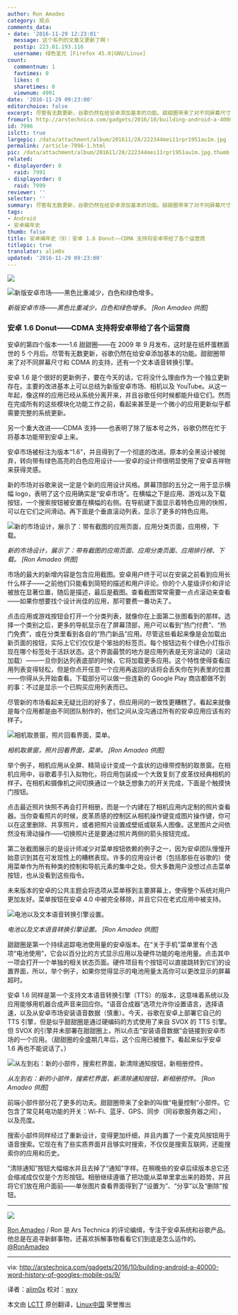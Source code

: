 ```yaml
---
author: Ron Amadeo
category: 观点
comments_data:
- date: '2016-11-29 12:23:01'
  message: 这个系列的文章又更新了啊！
  postip: 223.81.193.116
  username: 绿色圣光 [Firefox 45.0|GNU/Linux]
count:
  commentnum: 1
  favtimes: 0
  likes: 0
  sharetimes: 0
  viewnum: 4991
date: '2016-11-29 09:23:00'
editorchoice: false
excerpt: 尽管有无数更新，谷歌仍然在给安卓添加基本的功能。甜甜圈带来了对不同屏幕尺寸和 CDMA 的支持，还有一个文本语音转换引擎。
fromurl: http://arstechnica.com/gadgets/2016/10/building-android-a-40000-word-history-of-googles-mobile-os/9/
id: 7996
islctt: true
largepic: /data/attachment/album/201611/28/222344mei11rpr1951au1m.jpg
permalink: /article-7996-1.html
pic: /data/attachment/album/201611/28/222344mei11rpr1951au1m.jpg.thumb.jpg
related:
- displayorder: 0
  raid: 7991
- displayorder: 0
  raid: 7999
reviewer: ''
selector: ''
summary: 尽管有无数更新，谷歌仍然在给安卓添加基本的功能。甜甜圈带来了对不同屏幕尺寸和 CDMA 的支持，还有一个文本语音转换引擎。
tags:
- Android
- 安卓编年史
thumb: false
title: 安卓编年史（9）：安卓 1.6 Donut——CDMA 支持将安卓带给了各个运营商
titlepic: true
translator: alim0x
updated: '2016-11-29 09:23:00'
---
```


![](/data/attachment/album/201611/28/222344mei11rpr1951au1m.jpg)


![新版安卓市场——黑色比重减少，白色和绿色增多。](/data/attachment/album/201611/28/222523jj3cwody88p88yd3.png)


*新版安卓市场——黑色比重减少，白色和绿色增多。 [Ron Amadeo 供图]*


### 安卓 1.6 Donut——CDMA 支持将安卓带给了各个运营商


安卓的第四个版本——1.6 甜甜圈——在 2009 年 9 月发布，这时是在纸杯蛋糕面世的 5 个月后。尽管有无数更新，谷歌仍然在给安卓添加基本的功能。甜甜圈带来了对不同屏幕尺寸和 CDMA 的支持，还有一个文本语音转换引擎。


安卓 1.6 是个很好的更新例子，要在今天的话，它将没什么理由作为一个独立更新存在。主要的改进基本上可以总结为新版安卓市场、相机以及 YouTube。从这一年起，像这样的应用已经从系统分离开来，并且谷歌任何时候都能升级它们。然而在完成所有的这些模块化功能工作之前，看起来甚至是一个微小的应用更新似乎都需要完整的系统更新。


另一个重大改进——CDMA 支持——也表明了除了版本号之外，谷歌仍然在忙于将基本功能带到安卓上来。


安卓市场被标注为版本“1.6”，并且得到了一个彻底的改进。原本的全黑设计被抛弃，转向带有绿色高亮的白色应用设计——安卓的设计师很明显使用了安卓吉祥物来获得灵感。


新的市场对谷歌来说一定是个新的应用设计风格。屏幕顶部的五分之一用于显示横幅 logo，表明了这个应用确实是“安卓市场”。在横幅之下是应用、游戏以及下载按钮，一个搜索按钮被安置在横幅的右侧。在导航键下面显示着特色应用的快照，可以在它们之间滑动。再下面是个垂直滚动列表，显示了更多的特色应用。


![新的市场设计，展示了：带有截图的应用页面，应用分类页面，应用榜，下载。](/data/attachment/album/201611/28/222533npkdj6eeh26vemk7.png)


*新的市场设计，展示了：带有截图的应用页面、应用分类页面、应用排行榜、下载。 [Ron Amadeo 供图]*


市场的最大的新增内容是包含应用截图。安卓用户终于可以在安装之前看到应用长什么样子——之前他们只能看到简短的描述和用户评论。你的个人星级评价和评论被放在显著位置，随后是描述，最后是截图。查看截图常常需要一点点滚动来查看——如果你想要找个设计尚佳的应用，那可要费一番功夫了。


点击应用或游戏按钮会打开一个分类列表，就像你在上面第二张图看到的那样。选择一个类别之后，更多的导航显示在了屏幕顶部，用户可以看到“热门付费”、“热门免费”，或在分类里看到各自的“热门新品”应用。尽管这些看起来像是会加载出新页面的按钮，实际上它们仅仅是个笨拙的标签页。每个按钮边有个绿色小灯指示现在哪个标签处于活跃状态。这个界面最赞的地方是应用列表是无穷滚动的（滚动加载）——一旦你到达列表底部的时候，它将加载更多应用。这个特性使得查看应用列表变得轻松，但是你点开任意一个应用再返回的话将会丢失你在列表里的位置——你得从头开始查看。下载部分可以做一些连新的 Google Play 商店都做不到的事：不过是显示一个已购买应用列表而已。


尽管新的市场看起来无疑比旧的好多了，但应用间的一致性更糟糕了。看起来就像是每个应用都是由不同团队制作的，他们之间从没沟通过所有的安卓应用应该有的样子。


![相机取景窗，照片回看界面，菜单。](/data/attachment/album/201611/28/222544buddxcifqvcxsvrx.png)


*相机取景窗，照片回看界面，菜单。 [Ron Amadeo 供图]*


举个例子，相机应用从全屏、精简设计变成一个盒状的边缘带控制的取景窗。在相机应用中，谷歌着手引入拟物化，将应用包装成一个大致复刻了皮革纹经典相机的样子。在相机和摄像机之间切换通过一个缺乏想象力的开关完成，下面是个触摸快门按钮。


点击最近照片快照不再会打开相册，而是一个内建在了相机应用内定制的照片查看器。当你查看照片的时候，皮革质感的控制区从相机操作键变成图片操作键，你可以在这里删除、共享照片，或者把照片设置成壁纸或联系人图像。这里图片之间依然没有滑动操作——切换照片还是要通过照片两侧的箭头按钮完成。


第二张截图展示的是设计师减少对菜单按钮依赖的例子之一，因为安卓团队慢慢开始意识到其在可发现性上的糟糕表现。许多的应用设计者（包括那些在谷歌的）使用菜单作为所有种类的控制和导航元素的集中之处。但大多数用户没想过点击菜单按钮，也从没看到这些指令。


未来版本的安卓的公共主题会将选项从菜单移到主要屏幕上，使得整个系统对用户更加友好。菜单按钮在安卓 4.0 中被完全移除，并且它只在老式应用中被支持。


![电池以及文本语音转换引擎设置。](/data/attachment/album/201611/28/222548vh09d83hjsaqew3s.png)


*电池以及文本语音转换引擎设置。 [Ron Amadeo 供图]*


甜甜圈是第一个持续追踪电池使用量的安卓版本。在“关于手机”菜单里有个选项“电池使用”，它会以百分比的方式显示应用以及硬件功能的电池用量。点击其中一项会打开一个单独的相关状态页面。硬件项目有个按钮可以直接跳转到它们的设置界面，所以，举个例子，如果你觉得显示的电池用量太高你可以更改显示的屏幕超时。


安卓 1.6 同样是第一个支持文本语音转换引擎（TTS）的版本，这意味着系统以及应用能够用机器合成声音来回应你。“语音合成器”选项允许你设置语言，选择语速，以及从安卓市场安装语音数据（慎重）。今天，谷歌在安卓上部署它自己的 TTS 引擎，但是似乎甜甜圈是通过硬编码的方式使用了来自 SVOX 的 TTS 引擎。但 SVOX 的引擎并未部署在甜甜圈上，所以点击“安装语音数据”会链接到安卓市场的一个应用。（甜甜圈的全盛期几年后，这个应用已被撤下。看起来似乎安卓 1.6 再也不能说话了。）


![从左到右：新的小部件，搜索栏界面，新清除通知按钮，新相册控件。](/data/attachment/album/201611/28/222555jxs1vjdhh6n4dunx.png)


*从左到右：新的小部件，搜索栏界面，新清除通知按钮，新相册控件。 [Ron Amadeo 供图]*


前端小部件部分花了更多的功夫。甜甜圈带来了全新的叫做“电量控制”小部件。它包含了常见耗电功能的开关：Wi-Fi、蓝牙、GPS、同步（同谷歌服务器之间），以及亮度。


搜索小部件同样经过了重新设计，变得更加纤细，并且内置了一个麦克风按钮用于语音搜索。它现在有了些实质界面并且够实时搜索，不仅仅是搜索互联网，还能搜索你的应用和历史。


“清除通知”按钮大幅缩水并且去掉了“通知”字样。在稍晚些的安卓后续版本总它还会缩减成仅仅是个方形按钮。相册继续遵循了把功能从菜单里拿出来的趋势，并且将它们放在用户面前——单张图片查看界面得到了“设置为”、“分享”以及“删除”按钮。




---


![](/data/attachment/album/201611/28/222555zz88p4zvzzz84z4m.jpg)


[Ron Amadeo](http://arstechnica.com/author/ronamadeo) / Ron 是 Ars Technica 的评论编缉，专注于安卓系统和谷歌产品。他总是在追寻新鲜事物，还喜欢拆解事物看看它们到底是怎么运作的。 [@RonAmadeo](https://twitter.com/RonAmadeo)




---


via: <http://arstechnica.com/gadgets/2016/10/building-android-a-40000-word-history-of-googles-mobile-os/9/>


译者：[alim0x](https://github.com/alim0x) 校对：[wxy](https://github.com/wxy)


本文由 [LCTT](https://github.com/LCTT/TranslateProject) 原创翻译，[Linux中国](http://linux.cn/) 荣誉推出